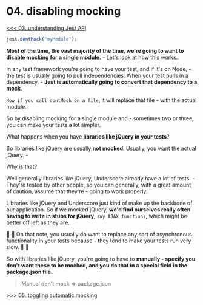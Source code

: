 # 04. disabling mocking

[<<< 03. understanding Jest API](https://github.com/xgirma/mastering-react-testing-with-jest/tree/master/chapters/03)

```javascript
jest.dontMock("myModule");
```

**Most of the time, the vast majority of the time, we're going to want to disable mocking for a single module.** - Let's look at how this works. 

In any test framework you're going to have your test, and if it's on Node, - the test is usually going to pull independencies. When your test pulls in a dependency, - **Jest is automatically going to convert that dependency to a mock**.  

`Now if you call dontMock on a file`, it will replace that file - with the actual module. 

So by disabling mocking for a single module and - sometimes two or three, you can make your tests a lot simpler. 

What happens when you have **libraries like jQuery in your tests**? 

So libraries like jQuery are usually **not mocked**. Usually, you want the actual jQuery. - 

Why is that? 

Well generally libraries like jQuery, Underscore already have a lot of tests. - They're tested by other people, so you can generally, with a great amount of caution, assume that they're - going to work properly. 

Libraries like jQuery and Underscore just kind of make up the backbone of our application. So if we mocked jQuery, **we'd find ourselves really often having to write in stubs for jQuery**, `say AJAX functions`, which might be better off left as they are. 

:tropical_fish: :tropical_fish: On that note, you usually do want to replace any sort of asynchronous functionality in your tests because - they tend to make your tests run very slow. :tropical_fish: :tropical_fish:

So with libraries like jQuery, you're going to have to **manually - specify you don't want these to be mocked, and you do that in a special field in the package.json file.** 

> Manual don't mock => package.json

[>>> 05. toggling automatic mocking](https://github.com/xgirma/mastering-react-testing-with-jest/tree/master/chapters/05)
